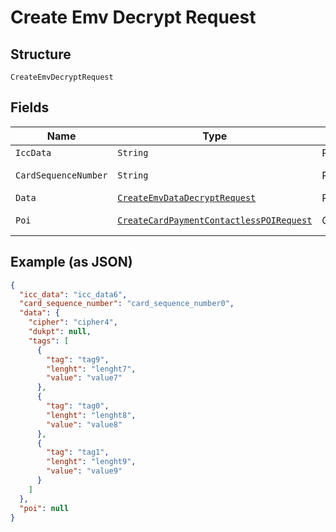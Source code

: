 
# Create Emv Decrypt Request

## Structure

`CreateEmvDecryptRequest`

## Fields

| Name | Type | Tags | Description | Getter | Setter |
|  --- | --- | --- | --- | --- | --- |
| `IccData` | `String` | Required | - | String getIccData() | setIccData(String iccData) |
| `CardSequenceNumber` | `String` | Required | - | String getCardSequenceNumber() | setCardSequenceNumber(String cardSequenceNumber) |
| `Data` | [`CreateEmvDataDecryptRequest`](../../doc/models/create-emv-data-decrypt-request.md) | Required | - | CreateEmvDataDecryptRequest getData() | setData(CreateEmvDataDecryptRequest data) |
| `Poi` | [`CreateCardPaymentContactlessPOIRequest`](../../doc/models/create-card-payment-contactless-poi-request.md) | Optional | - | CreateCardPaymentContactlessPOIRequest getPoi() | setPoi(CreateCardPaymentContactlessPOIRequest poi) |

## Example (as JSON)

```json
{
  "icc_data": "icc_data6",
  "card_sequence_number": "card_sequence_number0",
  "data": {
    "cipher": "cipher4",
    "dukpt": null,
    "tags": [
      {
        "tag": "tag9",
        "lenght": "lenght7",
        "value": "value7"
      },
      {
        "tag": "tag0",
        "lenght": "lenght8",
        "value": "value8"
      },
      {
        "tag": "tag1",
        "lenght": "lenght9",
        "value": "value9"
      }
    ]
  },
  "poi": null
}
```

